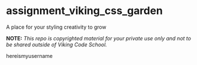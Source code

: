 assignment_viking_css_garden
============================

A place for your styling creativity to grow


**NOTE:** *This repo is copyrighted material for your private use only and not to be shared outside of Viking Code School.*

hereismyusername
